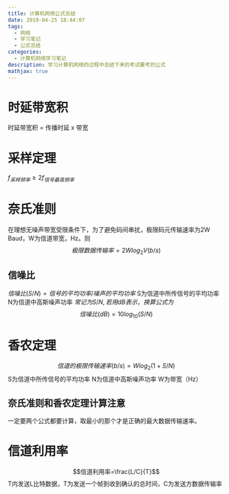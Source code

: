 ```yaml
---
title: 计算机网络公式总结
date: 2019-04-25 18:44:07
tags:
  - 网络
  - 学习笔记
  - 公式总结
categories:
  - 计算机网络学习笔记
description: 学习计算机网络的过程中总结下来的考试要考的公式
mathjax: true
---
```


# 时延带宽积
时延带宽积 = 传播时延 x 带宽

# 采样定理
$f_{采样频率} \geq 2f_{信号最高频率}$

# 奈氏准则
在理想无噪声带宽受限条件下，为了避免码间串扰，极限码元传输速率为2W Baud，W为信道带宽，Hz。则
$$极限数据传输率=2Wlog_2V(b/s)$$

## 信噪比
$信噪比(S/N)=信号的平均功率/噪声的平均功率$
S为信道中所传信号的平均功率
N为信道中高斯噪声功率
$常记为S/N,若用dB表示，换算公式为$
$$信噪比(dB)=10log_{10}(S/N)$$

# 香农定理
$$信道的极限传输速率(b/s)=Wlog_2(1+S/N)$$
S为信道中所传信号的平均功率
N为信道中高斯噪声功率
W为带宽（Hz）

## 奈氏准则和香农定理计算注意
一定要两个公式都要计算，取最小的那个才是正确的最大数据传输速率。


# 信道利用率
$$信道利用率=\frac{L/C}{T}$$
T内发送L比特数据，T为发送一个帧到收到确认的总时间，C为发送方数据传输率